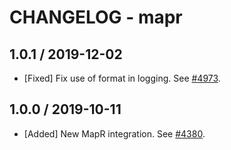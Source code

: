 # CHANGELOG - mapr

## 1.0.1 / 2019-12-02

* [Fixed] Fix use of format in logging. See [#4973](https://github.com/DataDog/integrations-core/pull/4973).

## 1.0.0 / 2019-10-11

* [Added] New MapR integration. See [#4380](https://github.com/DataDog/integrations-core/pull/4380).

